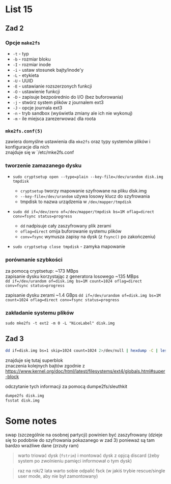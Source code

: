 # List 15

## Zad 2
### Opcje `make2fs`
- `-t` - typ
- `-b` - rozmiar bloku
- `-I` - rozmiar inode
- `-i` - ustaw stosunek bajty/inode'y
- `-L` - etykieta
- `-U` - UUID
- `-E` - ustawianie rozszerzonych funkcji
- `-O` - ustawienie funkcji
- `-D` - zapisuje bezpośrednio do I/O (bez buforowania)
- `-j` - stwórz system plików z journalem ext3
- `-J` - opcje journala ext3
- `-n` - tryb sandbox (wyświetla zmiany ale ich nie wykonuj)
- `-m` - ile miejsca zarezerwować dla roota

### `mke2fs.conf(5)`
zawiera domyślne ustawienia dla `mke2fs` oraz typy systemów plików i konfiguracje dla nich  
znajduje się w `/etc/mke2fs.conf  

### tworzenie zamazanego dysku 
- `sudo cryptsetup open --type=plain --key-file=/dev/urandom disk.img tmpdisk`  
  - `cryptsetup` tworzy mapowanie szyfrowane na pliku disk.img
  - `--key-file=/dev/urandom` używa losowy klucz do szyfrowania
  - tmpdisk to nazwa urządzenia w `/dev/mapper/tmpdisk`

- `sudo dd if=/dev/zero of=/dev/mapper/tmpdisk bs=1M oflag=direct conv=fsync status=progress`
  - `dd` nadpisuje cały zaszyfrowany plik zerami
  - `oflag=direct` omija buforowanie systemu plików
  - `conv=fsync` wymusza zapisy na dysk (z `fsync()` po zakończeniu)

- `sudo cryptsetup close tmpdisk` - zamyka mapowanie

### porównanie szybkości
za pomocą cryptsetup: ~173 MBps  
zapisanie dysku korzystając z generatora losowego ~135 MBps  
`dd if=/dev/urandom of=disk.img bs=1M count=1024 oflag=direct conv=fsync status=progress`

zapisanie dysku zerami ~1.4 GBps
`dd if=/dev/urandom of=disk.img bs=1M count=1024 oflag=direct conv=fsync status=progress`


### zakładanie systemu plików
`sudo mke2fs -t ext2 -m 0 -L "NiceLabel" disk.img`



## Zad 3

```bash
dd if=disk.img bs=1 skip=1024 count=1024 2>/dev/null | hexdump -C | less
```

znajduje się tutaj superblok  
znaczenia kolejnych bajtów zgodnie z https://www.kernel.org/doc/html/latest/filesystems/ext4/globals.html#super-block  

odczytanie tych informacji za pomocą dumpe2fs/sleuthkit
```bash
dumpe2fs disk.img
fsstat disk.img
```


# Some notes
swap (szczególnie na osobnej partycji) powinien być zaszyfrowany (dzieje się to podobnie do szyfrowania pokazanego w zad 3) ponieważ są tam bardzo wrażliwe dane (zrzuty ram)  

> warto triować dysk (`fstrim`) i montować dysk z opjcą discard (żeby system po zwolnieniu pamięci informował o tym dysk)


> raz na rok/2 lata warto sobie odpalić fsck (w jakiś trybie rescue/single user mode, aby nie był zamontowany)  



